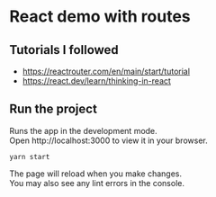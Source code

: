 # React demo with routes

## Tutorials I followed

- https://reactrouter.com/en/main/start/tutorial
- https://react.dev/learn/thinking-in-react

## Run the project

Runs the app in the development mode.\
Open http://localhost:3000 to view it in your browser.

`yarn start`

The page will reload when you make changes.\
You may also see any lint errors in the console.
